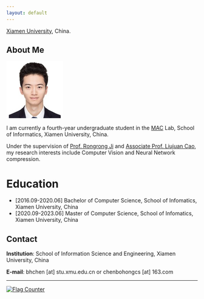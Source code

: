 ```yaml
---
layout: default
---
```


[Xiamen University](http://www.xmu.edu.cn/), China.

## About Me

<img class="profile-picture" src="BohongChen.jpg">

I am currently a fourth-year undergraduate student in the [MAC](http://mac.xmu.edu.cn/) Lab, School of Informatics, Xiamen University, China.

Under the supervision of [Prof. Rongrong Ji](http://mac.xmu.edu.cn/rrji-cn.html) and [Associate Prof. Liujuan Cao](https://information.xmu.edu.cn/info/1019/3182.htm), my research interests include Computer Vision and Neural Network compression.

# Education

- [2016.09-2020.06] Bachelor of Computer Science, School of Infomatics, Xiamen University, China
- [2020.09-2023.06] Master of Computer Science, School of Infomatics, Xiamen University, China


## Contact

**Institution**: School of Information Science and Engineering, Xiamen University, China

**E-mail**:  bhchen [at] stu.xmu.edu.cn or chenbohongcs [at] 163.com 

---
<a href="https://info.flagcounter.com/ioa7"><img src="https://s05.flagcounter.com/count/ioa7/bg_FFFFFF/txt_000000/border_CCCCCC/columns_2/maxflags_4/viewers_0/labels_0/pageviews_1/flags_0/percent_0/" alt="Flag Counter" border="0" img class="profile-picture"></a>